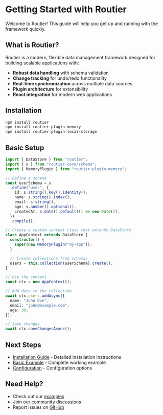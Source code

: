 # Getting Started with Routier

Welcome to Routier! This guide will help you get up and running with the framework quickly.

## What is Routier?

Routier is a modern, flexible data management framework designed for building scalable applications with:

- **Robust data handling** with schema validation
- **Change tracking** for undo/redo functionality
- **Real-time synchronization** across multiple data sources
- **Plugin architecture** for extensibility
- **React integration** for modern web applications

## Installation

```bash
npm install routier
npm install routier-plugin-memory
npm install routier-plugin-local-storage
```

## Basic Setup

```typescript
import { DataStore } from "routier";
import { s } from "routier-core/schema";
import { MemoryPlugin } from "routier-plugin-memory";

// Define a schema
const userSchema = s
  .define("user", {
    id: s.string().key().identity(),
    name: s.string().index(),
    email: s.string(),
    age: s.number().optional(),
    createdAt: s.date().default(() => new Date()),
  })
  .compile();

// Create a custom context class that extends DataStore
class AppContext extends DataStore {
  constructor() {
    super(new MemoryPlugin("my-app"));
  }

  // Create collections from schemas
  users = this.collection(userSchema).create();
}

// Use the context
const ctx = new AppContext();

// Add data to the collection
await ctx.users.addAsync({
  name: "John Doe",
  email: "john@example.com",
  age: 30,
});

// Save changes
await ctx.saveChangesAsync();
```

## Next Steps

- [Installation Guide](installation.md) - Detailed installation instructions
- [Basic Example](basic-example.md) - Complete working example
- [Configuration](configuration.md) - Configuration options

## Need Help?

- Check out our [examples](../examples/basic/README.md)
- Join our [community discussions](https://github.com/your-username/routier/discussions)
- Report issues on [GitHub](https://github.com/your-username/routier/issues)
